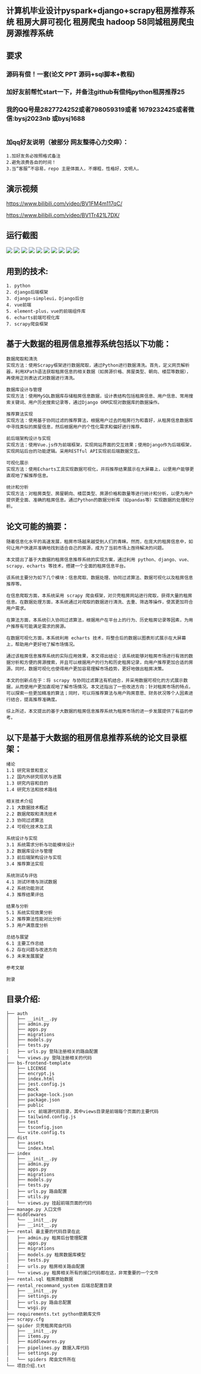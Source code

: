 ## 计算机毕业设计pyspark+django+scrapy租房推荐系统 租房大屏可视化 租房爬虫 hadoop 58同城租房爬虫 房源推荐系统

## 要求
### 源码有偿！一套(论文 PPT 源码+sql脚本+教程)

### 
### 加好友前帮忙start一下，并备注github有偿纯python租房推荐25
### 我的QQ号是2827724252或者798059319或者 1679232425或者微信:bysj2023nb 或bysj1688

# 

### 加qq好友说明（被部分 网友整得心力交瘁）：
    1.加好友务必按照格式备注
    2.避免浪费各自的时间！
    3.当“客服”不容易，repo 主是体面人，不爆粗，性格好，文明人。

## 演示视频

https://www.bilibili.com/video/BV1FM4m117qC/

https://www.bilibili.com/video/BV1Tr421L7DX/

## 运行截图

![](1.png)
![](2.png)
![](3.png)
![](4.png)
![](5.png)
![](6.png)
![](7.png)
![](8.png)
![](9.png)
![](10.png)



## 用到的技术:
    1. python
    2. django后端框架
    3. django-simpleui，Django后台
    4. vue前端
    5. element-plus，vue的前端组件库
    6. echarts前端可视化库
    7. scrapy爬虫框架

## 基于大数据的租房信息推荐系统包括以下功能：

    数据爬取和清洗
    实现方法：使用Scrapy框架进行数据爬取，通过Python进行数据清洗。首先，定义网页解析器，利用XPath语法获取租房信息的相关数据（如房源价格、房屋类型、朝向、楼层等数据），再使用正则表达式对数据进行清洗。
    
    数据库设计与管理
    实现方法：使用MySQL数据库存储租房信息数据，设计表结构包括租房信息、用户信息、常用搜索关键词、用户历史搜索记录等，通过Django ORM实现对数据库的数据操作。
    
    推荐算法实现
    实现方法：使用基于协同过滤的推荐算法，根据用户过去的租房行为和喜好，从租房信息数据库中寻找类似的房屋信息，然后根据用户的个性化需求和偏好进行推荐。
    
    前后端架构设计与实现
    实现方法：使用Vue.js作为前端框架，实现网站界面的交互效果；使用Django作为后端框架，实现网站后台的功能逻辑。采用RESTful API实现前后端数据交互。
    
    可视化展示
    实现方法：使用Echarts工具实现数据可视化，并将推荐结果展示在大屏幕上，以便用户能够更直观地了解推荐信息。
    
    统计和分析
    实现方法：对租房类型、房屋朝向、楼层类型、房源价格和数量等进行统计和分析，以便为用户提供更全面、准确的租房信息。通过Python的数据分析库（如pandas等）实现数据的处理和分析。

## 论文可能的摘要：
    随着信息化水平的高速发展，租房市场越来越受到人们的青睐。然而，在庞大的租房信息中，如何让用户快速并准确地找到适合自己的房源，成为了当前市场上亟待解决的问题。
    
    本文提出了基于大数据的租房信息推荐系统的实现方案，通过利用 python、django、vue、scrapy、echarts 等技术，搭建一个全面的租房信息平台。
    
    该系统主要分为如下几个模块：信息爬取、数据处理、协同过滤算法、数据可视化以及租房信息推荐等。
    
    在信息爬取方面，本系统采用 scrapy 爬虫框架，对贝壳租房网站进行爬取，获得大量的租房信息。在数据处理方面，本系统通过对爬取的数据进行清洗、去重、筛选等操作，使其更加符合用户需求。
    
    在算法方面，本系统引入协同过滤算法，根据用户在平台上的行为、历史租房记录等因素，为用户推荐有可能满足需求的房源。
    
    在数据可视化方面，本系统利用 echarts 技术，将整合后的数据以图表形式展示在大屏幕上，帮助用户更好地了解市场情况。
    
    通过该租房信息推荐系统的实际应用效果，本文得出结论：该系统能够对租房市场进行有效的数据分析和方便的房源搜索，并且可以根据用户的行为和历史租房记录，向用户推荐更加合适的房源。同时，数据可视化也使得用户更加容易理解市场趋势，更好地做出租房决策。
    
    本文的创新点在于：将 scrapy 与协同过滤算法有机结合，并采用数据可视化的方式展示数据，从而使用户更加直观地了解市场情况。本文还指出了一些改进方向：针对租房市场的特点，可以探索一些更加精准的算法；同时，可以将推荐算法与用户购房意愿、财务状况等个人因素进行结合，提高推荐准确度。
    
    综上所述，本文提出的基于大数据的租房信息推荐系统为租房市场的进一步发展提供了有益的参考。

## 以下是基于大数据的租房信息推荐系统的论文目录框架：
    绪论
    1.1 研究背景和意义
    1.2 国内外研究现状与进展
    1.3 研究内容和目的
    1.4 研究方法和技术路线
    
    相关技术介绍
    2.1 大数据技术概述
    2.2 数据爬取和清洗技术
    2.3 协同过滤算法
    2.4 可视化技术及工具
    
    系统设计与实现
    3.1 系统需求分析与功能模块设计
    3.2 数据库设计与管理
    3.3 前后端架构设计与实现
    3.4 推荐算法实现
    
    系统测试与评估
    4.1 测试环境与测试数据
    4.2 系统功能测试
    4.3 推荐结果评估
    
    结果与分析
    5.1 系统实现效果分析
    5.2 推荐算法性能对比分析
    5.3 用户满意度分析
    
    总结与展望
    6.1 主要工作总结
    6.2 存在问题与改进方向
    6.3 未来发展展望
    
    参考文献
    
    附录

## 目录介绍:
    ├── auth 
    │   ├── __init__.py
    │   ├── admin.py
    │   ├── apps.py
    │   ├── migrations
    │   ├── models.py
    │   ├── tests.py
    │   ├── urls.py 登陆注册相关的路由配置
    │   └── views.py 登陆注册相关的代码
    ├── bs-frontend-template 
    │   ├── LICENSE
    │   ├── encrypt.js
    │   ├── index.html
    │   ├── jest.config.js
    │   ├── mock
    │   ├── package-lock.json
    │   ├── package.json
    │   ├── public
    │   ├── src 前端源代码目录，其中views目录是前端每个页面的主要代码
    │   ├── tailwind.config.js
    │   ├── test
    │   ├── tsconfig.json
    │   └── vite.config.ts
    ├── dist
    │   ├── assets
    │   └── index.html
    ├── index 
    │   ├── __init__.py
    │   ├── admin.py
    │   ├── apps.py
    │   ├── migrations
    │   ├── models.py
    │   ├── tests.py
    │   ├── urls.py 路由配置
    │   ├── utils.py
    │   └── views.py 挂起前端页面的代码
    ├── manage.py 入口文件
    ├── middlewares
    │   └── __init__.py
    │   ├── __init__.py
    ├── rental 最主要的代码目录在此
    │   ├── admin.py 租房后台管理配置
    │   ├── apps.py
    │   ├── migrations
    │   ├── models.py 租房数据库模型
    │   ├── tests.py
    │   ├── urls.py 租房相关路由配置
    │   └── views.py 租房相关所有的接口代码都在这，非常重要的一个文件
    ├── rental.sql 租房原始数据
    ├── rental_recommand_system 后端总配置目录
    │   ├── __init__.py
    │   ├── settings.py
    │   ├── urls.py 路由总配置
    │   └── wsgi.py
    ├── requirements.txt python依赖库文件
    ├── scrapy.cfg
    ├── spider 贝壳租房爬虫代码
    │   ├── __init__.py
    │   ├── items.py
    │   ├── middlewares.py
    │   ├── pipelines.py 数据入库代码
    │   ├── settings.py
    │   └── spiders 爬虫文件所在
    └── 项目介绍.txt
